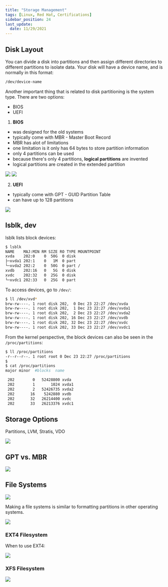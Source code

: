 ```yaml
---
title: "Storage Management"
tags: [Linux, Red Hat, Certifications]
sidebar_position: 24
last_update:
  date: 11/29/2021
---
```




## Disk Layout

You can divide a disk into partitions and then assign different directories to different partitions to isolate data. Your disk will have a device name, and is normally in this format:

```bash
/dev/device-name
```

Another important thing that is related to disk partitioning is the system type. There are two options:

- BIOS 
- UEFI 

1. **BIOS**
  - was designed for the old systems
  - typically come with MBR - Master Boot Record
  - MBR has alot of limitations
  - one limitation is it only has 64 bytes to store partition information
  - only 4 partitions can be used
  - because there's only 4 partitions, **logical partitions** are invented
  - logical partitions are created in the extended partition

  ![](/img/docs/sv-bios.png)
  ![](/img/docs/sv-bios-2.png)
  
2. **UEFI**
  - typically come with GPT - GUID Partition Table
  - can have up to 128 partitions

  ![](/img/docs/sv-bios-uefi.png)


## lsblk, dev

lsblk lists block devices:

```bash
$ lsblk
NAME    MAJ:MIN RM SIZE RO TYPE MOUNTPOINT
xvda    202:0    0  50G  0 disk
├─xvda1 202:1    0   1M  0 part
└─xvda2 202:2    0  50G  0 part /
xvdb    202:16   0   5G  0 disk
xvdc    202:32   0  25G  0 disk
└─xvdc1 202:33   0  25G  0 part
```

To access devices, go to `/dev/`:

```bash
$ ll /dev/xvd*
brw-rw----. 1 root disk 202,  0 Dec 23 22:27 /dev/xvda
brw-rw----. 1 root disk 202,  1 Dec 23 22:27 /dev/xvda1
brw-rw----. 1 root disk 202,  2 Dec 23 22:27 /dev/xvda2
brw-rw----. 1 root disk 202, 16 Dec 23 22:27 /dev/xvdb
brw-rw----. 1 root disk 202, 32 Dec 23 22:27 /dev/xvdc
brw-rw----. 1 root disk 202, 33 Dec 23 22:27 /dev/xvdc1
```

From the kernel perspective, the block devices can also be seen in the `/proc/partitions`: 

```bash
$ ll /proc/partitions
-r--r--r--. 1 root root 0 Dec 23 22:27 /proc/partitions
$
$ cat /proc/partitions
major minor  #blocks  name

 202        0   52428800 xvda
 202        1       1024 xvda1
 202        2   52426735 xvda2
 202       16    5242880 xvdb
 202       32   26214400 xvdc
 202       33   26213376 xvdc1
```


## Storage Options 

Partitions, LVM, Stratis, VDO

![](/img/docs/sv-stor-options.png)


## GPT vs. MBR

![](/img/docs/sv-gpt-mbr-2.png)


## File Systems

![](/img/docs/sv-file-systems.png)

Making a file systems is similar to formatting partitions in other operating systems.

![](/img/docs/sv-fs-1.png)


### EXT4 Filesystem

When to use EXT4:

![](/img/docs/whentouseEXT4.png)


### XFS Filesystem

![](/img/docs/sv-fs-2.png)

